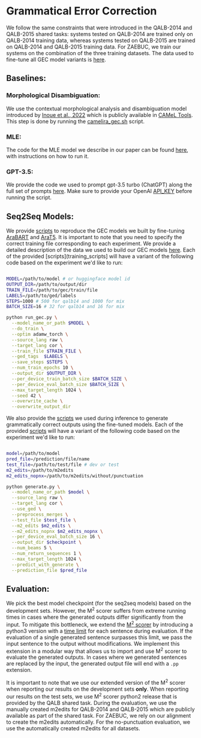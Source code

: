 # Grammatical Error Correction

We follow the same constraints that were introduced in the QALB-2014 and QALB-2015 shared tasks: systems tested on QALB-2014 are trained only on QALB-2014 training data, whereas systems tested on QALB-2015 are trained on QALB-2014 and QALB-2015 training data. For ZAEBUC, we train our systems on the combination of the three training datasets. The data used to fine-tune all GEC model variants is [here](https://github.com/balhafni/arabic-gec/tree/master/data/gec).<br/>


## Baselines:

### Morphological Disambiguation:
We use the contextual morphological analysis and disambiguation model introduced by [Inoue et al., 2022]() which is publicly available in [CAMeL Tools](). This step is done by running the [camelira_gec.sh]() script. 


### MLE:
The code for the MLE model we describe in our paper can be found [here](mle), with instructions on how to run it.


### GPT-3.5:
We provide the code we used to prompt gpt-3.5 turbo (ChatGPT) along the full set of prompts [here](chatgpt_gec.py). Make sure to provide your OpenAI [API_KEY](https://github.com/CAMeL-Lab/arabic-gec/blob/master/gec/chatgpt_gec.py#L12) before running the script.


## Seq2Seq Models:

We provide [scripts](training_scripts) to reproduce the GEC models we built by fine-tuning [AraBART]() and [AraT5](). It is important to note that you need to specify the correct training file corresponding to each experiment. We provide a detailed description of the data we used to build our GEC models [here]((https://github.com/CAMeL-Lab/arabic-gec/tree/master/data)). Each of the provided [scripts](training_scripts] will have a variant of the following code based on the experiment we'd like to run:

```bash

MODEL=/path/to/model # or huggingface model id
OUTPUT_DIR=/path/to/output/dir
TRAIN_FILE=/path/to/gec/train/file
LABELS=/path/to/ged/labels
STEPS=1000 # 500 for qalb14 and 1000 for mix
BATCH_SIZE=16 # 32 for qalb14 and 16 for mix

python run_gec.py \
  --model_name_or_path $MODEL \
  --do_train \
  --optim adamw_torch \
  --source_lang raw \
  --target_lang cor \
  --train_file $TRAIN_FILE \
  --ged_tags  $LABELS \
  --save_steps $STEPS \
  --num_train_epochs 10 \
  --output_dir $OUTPUT_DIR \
  --per_device_train_batch_size $BATCH_SIZE \
  --per_device_eval_batch_size $BATCH_SIZE \
  --max_target_length 1024 \
  --seed 42 \
  --overwrite_cache \
  --overwrite_output_dir
```

We also provide the [scripts](generation_scripts) we used during inference to generate grammatically correct outputs using the fine-tuned models. Each of the provided [scripts](generation_scripts) will have a variant of the following code based on the experiment we'd like to run:

```bash

model=/path/to/model
pred_file=/prediction/file/name
test_file=/path/to/test/file # dev or test 
m2_edits=/path/to/m2edits
m2_edits_nopnx=/path/to/m2edits/without/punctuation

python generate.py \
  --model_name_or_path $model \
  --source_lang raw \
  --target_lang cor \
  --use_ged \
  --preprocess_merges \
  --test_file $test_file \
  --m2_edits $m2_edits \
  --m2_edits_nopnx $m2_edits_nopnx \
  --per_device_eval_batch_size 16 \
  --output_dir $checkpoint \
  --num_beams 5 \
  --num_return_sequences 1 \
  --max_target_length 1024 \
  --predict_with_generate \
  --prediction_file $pred_file

```
## Evaluation:

We pick the best model checkpoint (for the seq2seq models) based on the development sets. However, the M<sup>2</sup> scorer suffers from extreme running times in cases where the generated outputs differ significantly from the input. To mitigate this bottleneck, we extend the [M<sup>2</sup> scorer](https://github.com/CAMeL-Lab/arabic-gec/tree/master/gec/utils/m2scorer) by introducing a python3 version with a [time limit](https://github.com/CAMeL-Lab/arabic-gec/blob/master/gec/utils/m2scorer/m2scorer.py#L141) for each sentence during evaluation. If the evaluation of a single generated sentence surpasses this limit, we pass the input sentence to the output without modifications.
We implement this extension in a modular way that allows us to import and use M<sup>2</sup> scorer to evaluate the generated outputs. In cases where we generated sentences are replaced by the input, the generated output file will end with a `.pp` extension. 


It is important to note that we use our extended version of the M<sup>2</sup> scorer when reporting our results on the development sets **only**. When reporting our results on the
test sets, we use M<sup>2</sup> scorer python2 release that is provided by the QALB shared task. During the evaluation, we use the manually created m2edits for QALB-2014 and QALB-2015 which are publicly available as part of the shared task. For ZAEBUC, we rely on our alignment to create the m2edits automatically. For the no-punctuation evaluation, we use the automatically created m2edits for all datasets.

